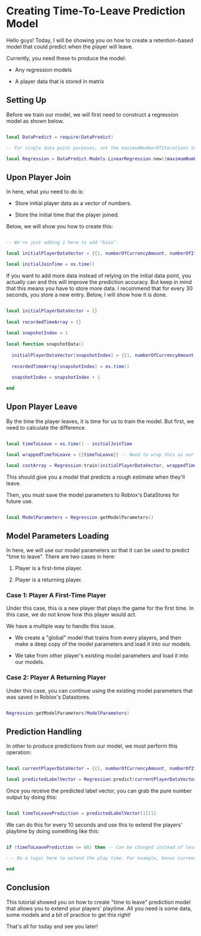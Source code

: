 # Creating Time-To-Leave Prediction Model

Hello guys! Today, I will be showing you on how to create a retention-based model that could predict when the player will leave.

Currently, you need these to produce the model:

* Any regression models

* A player data that is stored in matrix

## Setting Up

Before we train our model, we will first need to construct a regression model as shown below.

```lua

local DataPredict = require(DataPredict)

-- For single data point purposes, set the maximumNumberOfIterations to 1 to avoid overfitting. Additionally, the more number of maximumNumberOfIterations you have, the lower the learningRate it should be to avoid "inf" and "nan" issues.

local Regression = DataPredict.Models.LinearRegression.new({maximumNumberOfIterations = 1, learningRate = 0.3})

```

## Upon Player Join

In here, what you need to do is:

* Store initial player data as a vector of numbers.

* Store the initial time that the player joined.

Below, we will show you how to create this:

```lua

-- We're just adding 1 here to add "bias".

local initialPlayerDataVector = {{1, numberOfCurrencyAmount, numberOfItemsAmount, timePlayedInCurrentSession, timePlayedInAllSessions, healthAmount}}

local initialJoinTime = os.time()

```

If you want to add more data instead of relying on the initial data point, you actually can and this will improve the prediction accuracy. But keep in mind that this means you have to store more data. I recommend that for every 30 seconds, you store a new entry. Below, I will show how it is done.

```lua

local initialPlayerDataVector = {}
  
local recordedTimeArray = {}
  
local snapshotIndex = 1
  
local function snapshotData()
  
  initialPlayerDataVector[snapshotIndex] = {{1, numberOfCurrencyAmount, numberOfItemsAmount, timePlayedInCurrentSession, timePlayedInAllSessions, healthAmount}}
  
  recordedTimeArray[snapshotIndex] = os.time()
  
  snapshotIndex = snapshotIndex + 1

end

```

## Upon Player Leave

By the time the player leaves, it is time for us to train the model. But first, we need to calculate the difference.

```lua

local timeToLeave = os.time() - initialJoinTime

local wrappedTimeToLeave = {{timeToLeave}} -- Need to wrap this as our models can only accept matrices.

local costArray = Regression:train(initialPlayerDataVector, wrappedTimeToLeave)

```

This should give you a model that predicts a rough estimate when they'll leave.

Then, you must save the model parameters to Roblox's DataStores for future use.

```lua

local ModelParameters = Regression:getModelParameters()

```

## Model Parameters Loading 

In here, we will use our model parameters so that it can be used to predict "time to leave". There are two cases in here:

1. Player is a first-time player.

2. Player is a returning player.

### Case 1: Player A First-Time Player

Under this case, this is a new player that plays the game for the first time. In this case, we do not know how this player would act.

We have a multiple way to handle this issue.

* We create a "global" model that trains from every players, and then make a deep copy of the model parameters and load it into our models.

* We take from other player's existing model parameters and load it into our models.

### Case 2: Player A Returning Player

Under this case, you can continue using the existing model parameters that was saved in Roblox's Datastores.

```lua

Regression:getModelParameters(ModelParameters)

```

## Prediction Handling

In other to produce predictions from our model, we must perform this operation:

```lua

local currentPlayerDataVector = {{1, numberOfCurrencyAmount, numberOfItemsAmount, timePlayedInCurrentSession, timePlayedInAllSessions, healthAmount}}

local predictedLabelVector = Regression:predict(currentPlayerDataVector)

```

Once you receive the predicted label vector, you can grab the pure number output by doing this:

```lua

local timeToLeavePrediction = predictedLabelVector[1][1]

```

We can do this for every 10 seconds and use this to extend the players' playtime by doing something like this:

```lua

if (timeToLeavePrediction <= 60) then -- Can be changed instead of less than 1 minute (or 60 seconds).

--- Do a logic here to extend the play time. For example, bonus currency multiplier duration or random event.

end

```

## Conclusion

This tutorial showed you on how to create "time to leave" prediction model that allows you to extend your players' playtime. All you need is some data, some models and a bit of practice to get this right!

That's all for today and see you later!
